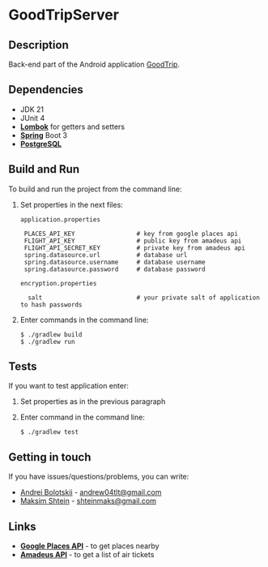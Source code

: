 # GoodTripServer

## Description
Back-end part of the Android application [GoodTrip](https://github.com/GoodTripProject/GoodTripAndroid).

## Dependencies
- JDK 21
- JUnit 4
- [**Lombok**](https://projectlombok.org/) for getters and setters
- [**Spring**](https://spring.io) Boot 3
- [**PostgreSQL**](https://www.postgresql.org)

## Build and Run
To build and run the project from the command line:

1) Set properties in the next files:

   `application.properties`
   
        PLACES_API_KEY                 # key from google places api
        FLIGHT_API_KEY                 # public key from amadeus api
        FLIGHT_API_SECRET_KEY          # private key from amadeus api
        spring.datasource.url          # database url
        spring.datasource.username     # database username
        spring.datasource.password     # database password

   `encryption.properties`

         salt                          # your private salt of application to hash passwords

2) Enter commands in the command line:

       $ ./gradlew build                        
       $ ./gradlew run

## Tests
If you want to test application enter:

1) Set properties as in the previous paragraph

2) Enter command in the command line:


       $ ./gradlew test


## Getting in touch
If you have issues/questions/problems, you can write:
- [Andrei Bolotskii](https://github.com/andrewbolotsky) - andrew04tlt@gmail.com
- [Maksim Shtein](https://github.com/MaksimkaSH) - shteinmaks@gmail.com

## Links

- [**Google Places API**](https://developers.google.com/maps/documentation/places/web-service/overview?hl=ru) - to get places nearby
- [**Amadeus API**](https://developers.amadeus.com) - 
to get a list of air tickets
